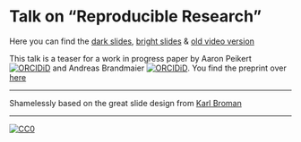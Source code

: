 # Talk on &ldquo;Reproducible Research&rdquo;

Here you can find the [dark slides](https://github.com/aaronpeikert/repro-talk/releases/download/final-mpib2020/final-mpi-plön.pdf), [bright slides](https://github.com/aaronpeikert/repro-talk/releases/download/mpi-plön/repro-talk_bright.pdf) & [old video version](https://github.com/aaronpeikert/repro-talk/releases/download/mpib2020/repro-talk.mp4)

This talk is a teaser for a work in progress paper by Aaron Peikert[![ORCIDiD](https://orcid.org/sites/default/files/images/orcid_16x16.png)](https://orcid.org/0000-0001-7813-818X) and Andreas Brandmaier [![ORCIDiD](https://orcid.org/sites/default/files/images/orcid_16x16.png)](http://orcid.org/0000-0001-8765-6982). You find the preprint over [here](https://psyarxiv.com/8xzqy/)

---

Shamelessly based on the great slide design from [Karl Broman](https://github.com/kbroman/Talk_ReproRes)

---

[![CC0](http://i.creativecommons.org/p/zero/1.0/88x31.png)](http://creativecommons.org/publicdomain/zero/1.0/)
